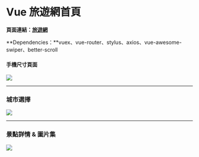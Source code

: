 # Vue 旅遊網首頁

**頁面連結：[旅遊網](https://gma201011.github.io/travel/)**

**Dependencies：**vuex、vue-router、stylus、axios、vue-awesome-swiper、better-scroll



#### 手機尺寸頁面

<img src="https://toni.tw/travel_index.gif">

***

### 城市選擇

<img src="https://www.toni.tw/City.gif">

***

### 景點詳情 & 圖片集

<img src="https://www.toni.tw/detail2.gif">
